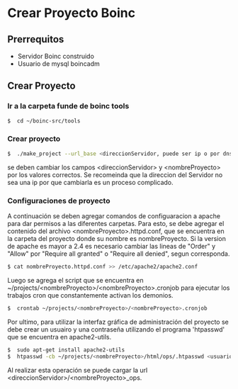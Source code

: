 # Crear Proyecto Boinc


## Prerrequitos
 * Servidor Boinc construido
 * Usuario de mysql boincadm

## Crear Proyecto

### Ir a la carpeta funde de boinc tools

```sh
$  cd ~/boinc-src/tools
```

### Crear proyecto
```sh
$  ./make_project --url_base <direccionServidor, puede ser ip o por dns ej http://boinc.com> --db_user boincadm <nombreProyecto>
```
se deben cambiar los campos \<direccionServidor\> y \<nombreProyecto\> por los valores correctos. Se recomeinda que la direccion del Servidor
no sea una ip por que cambiarla es un proceso complicado.

### Configuraciones de proyecto

A continuación se deben agregar comandos de configuaracion a apache para dar permisos a las diferentes carpetas. Para esto, se debe 
agregar el contenido del archivo \<nombreProyecto\>.httpd.conf, que se encuentra en la carpeta del proyecto donde su nombre es nombreProyecto. 
Si la version de apache es mayor a 2.4 es necesario cambiar las lineas de "Order" y "Allow" por  "Require all granted" o "Require all denied", segun corresponda.

```sh
$ cat nombreProyecto.httpd.conf >> /etc/apache2/apache2.conf
```

Luego se agrega el script que se encuentra en ~/projects/\<nombreProyecto\>/\<nombreProyecto\>.cronjob para ejecutar los trabajos cron que constantemente
activan los demonios.

```sh
$  crontab ~/projects/<nombreProyecto>/<nombreProyecto>.cronjob
```
Por ultimo, para utilizar la interfaz gráfica de administración del proyecto se debe crear un usuairo y una contraseña utilizando el programa 'htpasswd' que se encuentra 
en apache2-utils.

```sh
$  sudo apt-get install apache2-utils
$  htpasswd -cb ~/projects/<nombreProyecto>/html/ops/.htpasswd <usuario> <contraseña>
```
Al realizar esta operación se puede cargar la url \<direccionServidor\>/\<nombreProyecto\>_ops.

